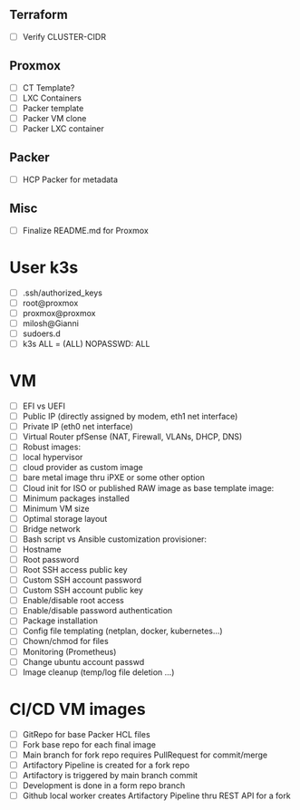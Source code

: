 ## Terraform
- [ ] Verify CLUSTER-CIDR

## Proxmox
- [ ] CT Template?
- [ ] LXC Containers
- [ ] Packer template
- [ ] Packer VM clone
- [ ] Packer LXC container

## Packer
- [ ] HCP Packer for metadata

## Misc
- [ ] Finalize README.md for Proxmox

# User k3s
- [ ] .ssh/authorized_keys 
- [ ] root@proxmox
- [ ] proxmox@proxmox
- [ ] milosh@Gianni
- [ ] sudoers.d
- [ ] k3s ALL = (ALL) NOPASSWD: ALL

# VM
- [ ] EFI vs UEFI
- [ ] Public IP (directly assigned by modem, eth1 net interface)
- [ ] Private IP (eth0 net interface)
- [ ] Virtual Router pfSense (NAT, Firewall, VLANs, DHCP, DNS)
- [ ] Robust images:
 - [ ] local hypervisor
 - [ ] cloud provider as custom image 
 - [ ] bare metal image thru iPXE or some other option
- [ ] Cloud init for ISO or published RAW image as base template image:
 - [ ]  Minimum packages installed
 - [ ]  Minimum VM size
 - [ ]  Optimal storage layout
 - [ ]  Bridge network
- [ ] Bash script vs Ansible customization provisioner:
 - [ ] Hostname
 - [ ] Root password
 - [ ] Root SSH access public key
 - [ ] Custom SSH account password
 - [ ] Custom SSH account public key
 - [ ] Enable/disable root access
 - [ ] Enable/disable password authentication
 - [ ] Package installation
 - [ ] Config file templating (netplan, docker, kubernetes...)
 - [ ] Chown/chmod for files
 - [ ] Monitoring (Prometheus)
 - [ ] Change ubuntu account passwd
 - [ ] Image cleanup (temp/log file deletion ...)

# CI/CD VM images
- [ ] GitRepo for base Packer HCL files
- [ ] Fork base repo for each final image
- [ ] Main branch for fork repo requires PullRequest for commit/merge
- [ ] Artifactory Pipeline is created for a fork repo
- [ ] Artifactory is triggered by main branch commit
- [ ] Development is done in a form repo branch
- [ ] Github local worker creates Artifactory Pipeline thru REST API for a fork
